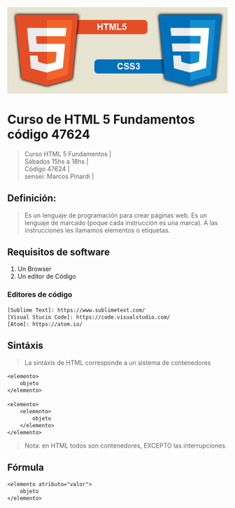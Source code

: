 <img src="imagenes/html5-css3.jpg">

# Curso de HTML 5 Fundamentos código 47624

>Curso HTML 5 Fundamentos |  
>Sábados 15hs a 18hs |  
>Código 47624 |  
>sensei: Marcos Pinardi |  


## Definición: 

>Es un lenguaje de programación para crear páginas web. 
>Es un lenguaje de marcado (poque cada instrucción es una marca).
>A las instrucciones les llamamos elementos o etiquetas. 

## Requisitos de software

  1. Un Browser   
  2. Un editor de Código  


### Editores de código

	[Sublime Text]: https://www.sublimetext.com/   
	[Visual Stucio Code]: https://code.visualstudio.com/
	[Atom]: https://atom.io/


## Sintáxis

>La sintáxis de HTML corresponde a un sistema de contenedores	

	<elemento>
		objeto
	</elemento>

	<elemento>
		<elemento>
			objeto
		</elemento>
	</elemento>

> Nota: en HTML todos son contenedores, EXCEPTO las interrupciones.


## Fórmula

    <elemento atributo="valor">
    	objeto
	</elemento>


